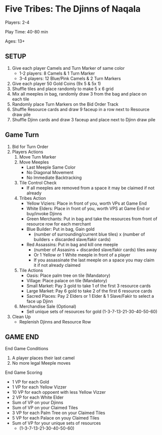 # Five Tribes: The Djinns of Naqala

Players: 2-4

Play Time: 40-80 min

Ages: 13+

## SETUP

1. Give each player Camels and Turn Marker of same color
    * 1-2 players: 8 Camels & 1 Turn Marker
    * 3-4 players: 12 Blue/Pink Camels & 2 Turn Markers
2. Give each player 50 Gold Coins (9x 5 & 5x 1)
3. Shuffle tiles and place randomly to make 5 x 6 grid
4. Mix all meeples in bag, randomly draw 3 from the bag and place on each tile
5. Randomly place Turn Markers on the Bid Order Track
6. Shuffle Resource cards and draw 9 faceup in a row next to Resource draw pile
7. Shuffle Djinn cards and draw 3 faceup and place next to Djinn draw pile

## Game Turn

1. Bid for Turn Order
2. Players Actions
    1. Move Turn Marker
    2. Move Meeples
        * Last Meeple Same Color
        * No Diagonal Movement
        * No Immediate Backtracking
    3. Tile Control Check
        * If all meeples are removed from a space it may be claimed if not already
    4. Tribes Action
        * Yellow Viziers: Place in front of you, worth VPs at Game End
        * White Elders: Place in front of you, worth VPS at Game End or buy/invoke Djinns
        * Green Merchants: Put in bag and take the resources from front of resource row for each merchant
        * Blue Builder: Put in bag, Gain gold
            * (number of surrounding/current blue tiles) x (number of builders + discarded slave/fakir cards)
        * Red Assassins: Put in bag and kill one meeple
            * (number of Assasins + discarded slave/fakir cards) tiles away
            * Or 1 Yellow or 1 White meeple in front of a player
            * If you assassinate the last meeple on a space you may claim it if not already claimed
    5. Tile Actions
        * Oasis: Place palm tree on tile (Mandatory)
        * Village: Place palace on tile (Mandatory)
        * Small Market: Pay 3 gold to take 1 of the first 3 resource cards
        * Large Market: Pay 6 gold to take 2 of the first 6 resource cards
        * Sacred Places: Pay 2 Elders or 1 Elder & 1 Slave/Fakir to select a face up Djinn
    6. Merchandise Sale (Optional)
        * Sell unique sets of resources for gold (1-3-7-13-21-30-40-50-60)
3. Clean Up
    * Replenish Djinns and Resource Row

## GAME END

End Game Conditions
  1. A player places their last camel
  2. No more legal Meeple moves

End Game Scoring
  * 1 VP for each Gold
  * 1 VP for each Yellow Vizzer
  * 10 VP for each oppoent with less Yellow Vizzer
  * 2 VP for each White Elder
  * Sum of VP on your Djinns
  * Sum of VP on your Claimed Tiles
  * 3 VP for each Palm Tree on your Claimed Tiles
  * 5 VP for each Palace on youy Claimed Tiles
  * Sum of VP for your unique sets of resources
      * (1-3-7-13-21-30-40-50-60)

